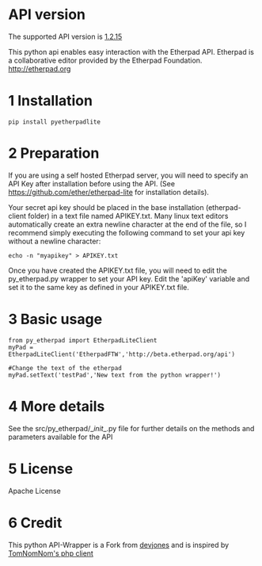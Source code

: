 # API version
The supported API version is [1.2.15](https://etherpad.org/doc/v1.8.16/#index_http-api)

This python api enables easy interaction with the Etherpad API.  Etherpad is a collaborative editor provided by the Etherpad Foundation.  http://etherpad.org

# 1 Installation

```
pip install pyetherpadlite
```


# 2 Preparation

If you are using a self hosted Etherpad server, you will need to specify an API Key after installation before using the API.  (See https://github.com/ether/etherpad-lite for installation details).

Your secret api key should be placed in the base installation (etherpad-client folder) in a text file named APIKEY.txt.  Many linux text editors automatically create an extra newline character at the end of the file, so I recommend simply executing the following command to set your api key without a newline character:

    echo -n "myapikey" > APIKEY.txt

Once you have created the APIKEY.txt file, you will need to edit the py_etherpad.py wrapper to set your API key. Edit the 'apiKey' variable and set it to the same key as defined in your APIKEY.txt file.

# 3 Basic usage

    from py_etherpad import EtherpadLiteClient
    myPad = EtherpadLiteClient('EtherpadFTW','http://beta.etherpad.org/api')

    #Change the text of the etherpad
    myPad.setText('testPad','New text from the python wrapper!')

# 4 More details

See the src/py_etherpad/\__init__.py file for further details on the methods and parameters available for the API

# 5 License

Apache License

# 6 Credit
This python API-Wrapper is a Fork from [devjones](https://github.com/devjones/PyEtherpadLite) and is inspired by [TomNomNom's php client](https://github.com/TomNomNom/etherpad-lite-client)

